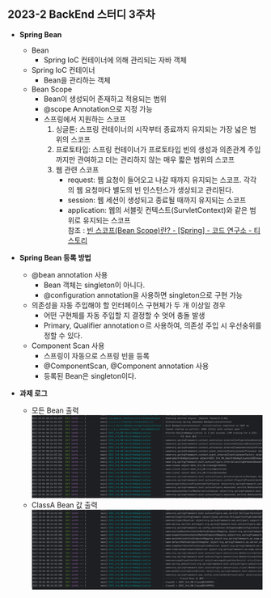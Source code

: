 ## 2023-2 BackEnd 스터디 3주차

- **Spring Bean**
    - Bean
        - Spring IoC 컨테이너에 의해 관리되는 자바 객체
    - Spring IoC 컨테이너
        - Bean을 관리하는 객체
    - Bean Scope
        - Bean이 생성되어 존재하고 적용되는 범위
        - @scope Annotation으로 지정 가능
        - 스프링에서 지원하는 스코프
            1. 싱글톤: 스프링 컨테이너의 시작부터 종료까지 유지되는 가장 넓은 범위의 스코프
            2. 프로토타입: 스프링 컨테이너가 프로토타입 빈의 생성과 의존관계 주입까지만 관여하고 더는 관리하지 않는 매우 짧은 범위의 스코프
            3. 웹 관련 스코프
                - request: 웹 요청이 들어오고 나갈 때까지 유지되는 스코프. 각각의 웹 요청마다 별도의 빈 인스턴스가 생상되고 관리된다.
                - session: 웹 세션이 생성되고 종료될 때까지 유지되는 스코프
                - application: 웹의 서블릿 컨텍스트(SurvletContext)와 같은 범위로 유지되는 스코프<br/>
                  참조 : [빈 스코프(Bean Scope)란? - [Spring] - 코드 연구소 - 티스토리](https://code-lab1.tistory.com/186)
- **Spring Bean 등록 방법**
    - @bean annotation 사용
        - Bean 객체는 singleton이 아니다.
        - @configuration annotation을 사용하면 singleton으로 구현 가능
    - 의존성을 자동 주입해야 할 인터페이스 구현체가 두 개 이상일 경우
        - 어떤 구현체를 자동 주입할 지 결정할 수 엇어 충돌 발생
        - Primary, Qualifier annotationㅇ르 사용하여, 의존성 주입 시 우선숭위를 정할 수 있다.
    - Component Scan 사용
        - 스프링이 자동으로 스프링 빈을 등록
        - @ComponentScan, @Component annotation 사용
        - 등록된 Bean은 singleton이다.


- **과제 로그**
    - 모든 Bean 출력
  ![AllBean](https://github.com/nockbeet/2023-2-BackEnd-Study/blob/master/Week3/%EB%AA%A8%EB%93%A0%20Bean%20%EC%B6%9C%EB%A0%A5.png?raw=true)
    - ClassA Bean 값 출력
  ![ClassABean](https://github.com/nockbeet/2023-2-BackEnd-Study/blob/master/Week3/ClassA%20Bean%20%EC%B6%9C%EB%A0%A5.png?raw=true)